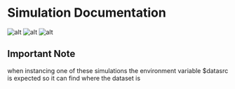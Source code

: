 # Simulation Documentation
![alt](https://img.shields.io/badge/Python-3776AB?style=for-the-badge&logo=python&logoColor=white)    ![alt](https://img.shields.io/badge/TensorFlow-FF6F00?style=for-the-badge&logo=TensorFlow&logoColor=white)
![alt](https://img.shields.io/badge/Keras-D00000?style=for-the-badge&logo=Keras&logoColor=white)


## Important Note
when instancing one of these simulations the environment variable $datasrc is expected so it can find where the dataset is
